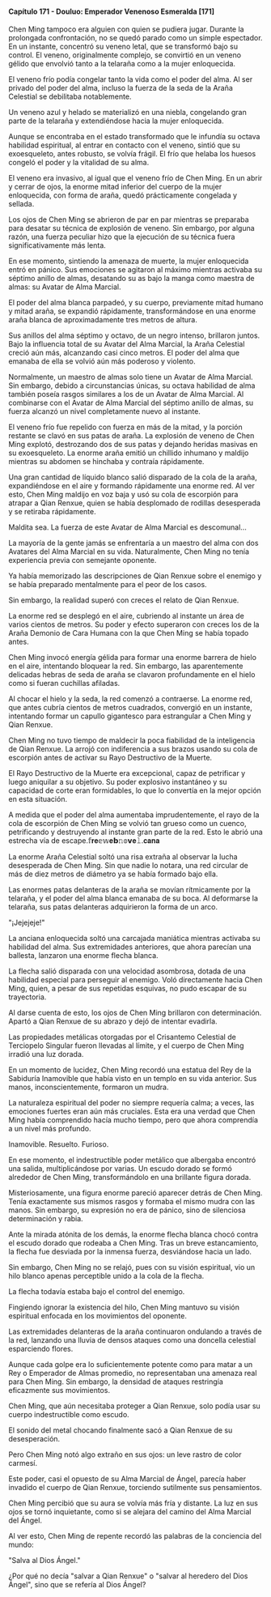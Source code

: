 
#### Capítulo 171 - Douluo: Emperador Venenoso Esmeralda [171]

Chen Ming tampoco era alguien con quien se pudiera jugar. Durante la prolongada confrontación, no se quedó parado como un simple espectador. En un instante, concentró su veneno letal, que se transformó bajo su control. El veneno, originalmente complejo, se convirtió en un veneno gélido que envolvió tanto a la telaraña como a la mujer enloquecida.

El veneno frío podía congelar tanto la vida como el poder del alma. Al ser privado del poder del alma, incluso la fuerza de la seda de la Araña Celestial se debilitaba notablemente.

Un veneno azul y helado se materializó en una niebla, congelando gran parte de la telaraña y extendiéndose hacia la mujer enloquecida.

Aunque se encontraba en el estado transformado que le infundía su octava habilidad espiritual, al entrar en contacto con el veneno, sintió que su exoesqueleto, antes robusto, se volvía frágil. El frío que helaba los huesos congeló el poder y la vitalidad de su alma.

El veneno era invasivo, al igual que el veneno frío de Chen Ming. En un abrir y cerrar de ojos, la enorme mitad inferior del cuerpo de la mujer enloquecida, con forma de araña, quedó prácticamente congelada y sellada.

Los ojos de Chen Ming se abrieron de par en par mientras se preparaba para desatar su técnica de explosión de veneno. Sin embargo, por alguna razón, una fuerza peculiar hizo que la ejecución de su técnica fuera significativamente más lenta.

En ese momento, sintiendo la amenaza de muerte, la mujer enloquecida entró en pánico. Sus emociones se agitaron al máximo mientras activaba su séptimo anillo de almas, desatando su as bajo la manga como maestra de almas: su Avatar de Alma Marcial.

El poder del alma blanca parpadeó, y su cuerpo, previamente mitad humano y mitad araña, se expandió rápidamente, transformándose en una enorme araña blanca de aproximadamente tres metros de altura.

Sus anillos del alma séptimo y octavo, de un negro intenso, brillaron juntos. Bajo la influencia total de su Avatar del Alma Marcial, la Araña Celestial creció aún más, alcanzando casi cinco metros. El poder del alma que emanaba de ella se volvió aún más poderoso y violento.

Normalmente, un maestro de almas solo tiene un Avatar de Alma Marcial. Sin embargo, debido a circunstancias únicas, su octava habilidad de alma también poseía rasgos similares a los de un Avatar de Alma Marcial. Al combinarse con el Avatar de Alma Marcial del séptimo anillo de almas, su fuerza alcanzó un nivel completamente nuevo al instante.

El veneno frío fue repelido con fuerza en más de la mitad, y la porción restante se clavó en sus patas de araña. La explosión de veneno de Chen Ming explotó, destrozando dos de sus patas y dejando heridas masivas en su exoesqueleto. La enorme araña emitió un chillido inhumano y maldijo mientras su abdomen se hinchaba y contraía rápidamente.

Una gran cantidad de líquido blanco salió disparado de la cola de la araña, expandiéndose en el aire y formando rápidamente una enorme red. Al ver esto, Chen Ming maldijo en voz baja y usó su cola de escorpión para atrapar a Qian Renxue, quien se había desplomado de rodillas desesperada y se retiraba rápidamente.

Maldita sea. La fuerza de este Avatar de Alma Marcial es descomunal...

La mayoría de la gente jamás se enfrentaría a un maestro del alma con dos Avatares del Alma Marcial en su vida. Naturalmente, Chen Ming no tenía experiencia previa con semejante oponente.

Ya había memorizado las descripciones de Qian Renxue sobre el enemigo y se había preparado mentalmente para el peor de los casos.

Sin embargo, la realidad superó con creces el relato de Qian Renxue.

La enorme red se desplegó en el aire, cubriendo al instante un área de varios cientos de metros. Su poder y efecto superaron con creces los de la Araña Demonio de Cara Humana con la que Chen Ming se había topado antes.

Chen Ming invocó energía gélida para formar una enorme barrera de hielo en el aire, intentando bloquear la red. Sin embargo, las aparentemente delicadas hebras de seda de araña se clavaron profundamente en el hielo como si fueran cuchillas afiladas.

Al chocar el hielo y la seda, la red comenzó a contraerse. La enorme red, que antes cubría cientos de metros cuadrados, convergió en un instante, intentando formar un capullo gigantesco para estrangular a Chen Ming y Qian Renxue.

Chen Ming no tuvo tiempo de maldecir la poca fiabilidad de la inteligencia de Qian Renxue. La arrojó con indiferencia a sus brazos usando su cola de escorpión antes de activar su Rayo Destructivo de la Muerte.

El Rayo Destructivo de la Muerte era excepcional, capaz de petrificar y luego aniquilar a su objetivo. Su poder explosivo instantáneo y su capacidad de corte eran formidables, lo que lo convertía en la mejor opción en esta situación.

A medida que el poder del alma aumentaba imprudentemente, el rayo de la cola de escorpión de Chen Ming se volvió tan grueso como un cuenco, petrificando y destruyendo al instante gran parte de la red. Esto le abrió una estrecha vía de escape.𝕗𝐫𝐞𝕖𝕨𝐞𝗯𝚗𝕠𝘃𝐞𝚕.𝐜𝐚𝐧𝐚

La enorme Araña Celestial soltó una risa extraña al observar la lucha desesperada de Chen Ming. Sin que nadie lo notara, una red circular de más de diez metros de diámetro ya se había formado bajo ella.

Las enormes patas delanteras de la araña se movían rítmicamente por la telaraña, y el poder del alma blanca emanaba de su boca. Al deformarse la telaraña, sus patas delanteras adquirieron la forma de un arco.

"¡Jejejeje!"

La anciana enloquecida soltó una carcajada maniática mientras activaba su habilidad del alma. Sus extremidades anteriores, que ahora parecían una ballesta, lanzaron una enorme flecha blanca.

La flecha salió disparada con una velocidad asombrosa, dotada de una habilidad especial para perseguir al enemigo. Voló directamente hacia Chen Ming, quien, a pesar de sus repetidas esquivas, no pudo escapar de su trayectoria.

Al darse cuenta de esto, los ojos de Chen Ming brillaron con determinación. Apartó a Qian Renxue de su abrazo y dejó de intentar evadirla.

Las propiedades metálicas otorgadas por el Crisantemo Celestial de Terciopelo Singular fueron llevadas al límite, y el cuerpo de Chen Ming irradió una luz dorada.

En un momento de lucidez, Chen Ming recordó una estatua del Rey de la Sabiduría Inamovible que había visto en un templo en su vida anterior. Sus manos, inconscientemente, formaron un mudra.

La naturaleza espiritual del poder no siempre requería calma; a veces, las emociones fuertes eran aún más cruciales. Esta era una verdad que Chen Ming había comprendido hacía mucho tiempo, pero que ahora comprendía a un nivel más profundo.

Inamovible. Resuelto. Furioso.

En ese momento, el indestructible poder metálico que albergaba encontró una salida, multiplicándose por varias. Un escudo dorado se formó alrededor de Chen Ming, transformándolo en una brillante figura dorada.

Misteriosamente, una figura enorme pareció aparecer detrás de Chen Ming. Tenía exactamente sus mismos rasgos y formaba el mismo mudra con las manos. Sin embargo, su expresión no era de pánico, sino de silenciosa determinación y rabia.

Ante la mirada atónita de los demás, la enorme flecha blanca chocó contra el escudo dorado que rodeaba a Chen Ming. Tras un breve estancamiento, la flecha fue desviada por la inmensa fuerza, desviándose hacia un lado.

Sin embargo, Chen Ming no se relajó, pues con su visión espiritual, vio un hilo blanco apenas perceptible unido a la cola de la flecha.

La flecha todavía estaba bajo el control del enemigo.

Fingiendo ignorar la existencia del hilo, Chen Ming mantuvo su visión espiritual enfocada en los movimientos del oponente.

Las extremidades delanteras de la araña continuaron ondulando a través de la red, lanzando una lluvia de densos ataques como una doncella celestial esparciendo flores.

Aunque cada golpe era lo suficientemente potente como para matar a un Rey o Emperador de Almas promedio, no representaban una amenaza real para Chen Ming. Sin embargo, la densidad de ataques restringía eficazmente sus movimientos.

Chen Ming, que aún necesitaba proteger a Qian Renxue, solo podía usar su cuerpo indestructible como escudo.

El sonido del metal chocando finalmente sacó a Qian Renxue de su desesperación.

Pero Chen Ming notó algo extraño en sus ojos: un leve rastro de color carmesí.

Este poder, casi el opuesto de su Alma Marcial de Ángel, parecía haber invadido el cuerpo de Qian Renxue, torciendo sutilmente sus pensamientos.

Chen Ming percibió que su aura se volvía más fría y distante. La luz en sus ojos se tornó inquietante, como si se alejara del camino del Alma Marcial del Ángel.

Al ver esto, Chen Ming de repente recordó las palabras de la conciencia del mundo:

"Salva al Dios Ángel."

¿Por qué no decía "salvar a Qian Renxue" o "salvar al heredero del Dios Ángel", sino que se refería al Dios Ángel?